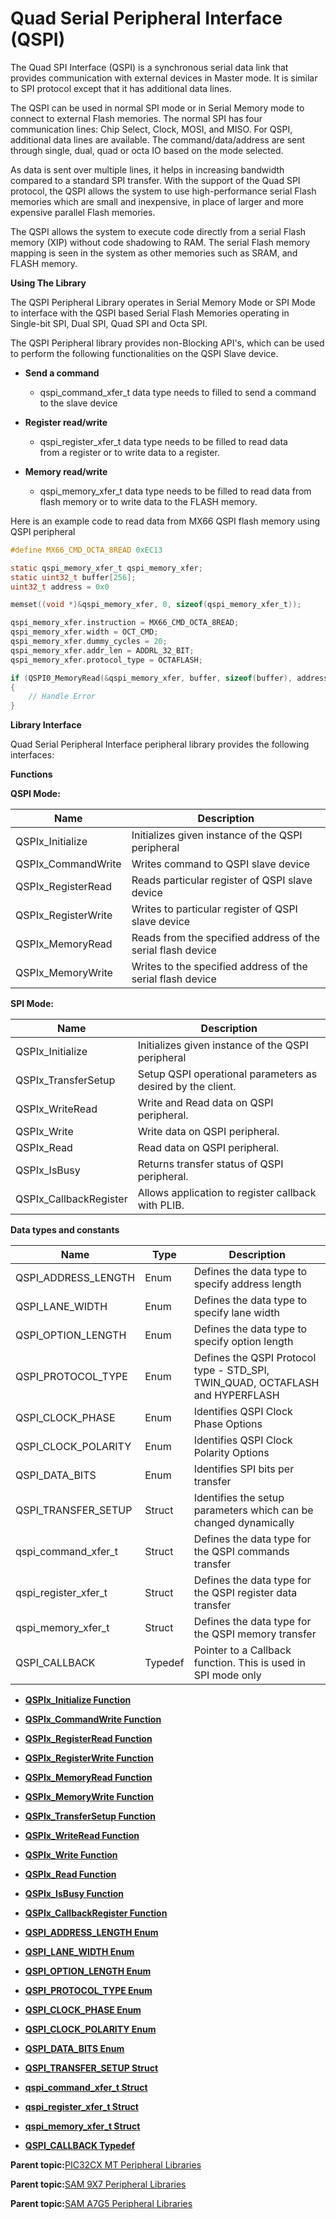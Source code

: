 # Quad Serial Peripheral Interface \(QSPI\)

The Quad SPI Interface \(QSPI\) is a synchronous serial data link that provides communication with external devices in Master mode. It is similar to SPI protocol except that it has additional data lines.

The QSPI can be used in normal SPI mode or in Serial Memory mode to connect to external Flash memories. The normal SPI has four communication lines: Chip Select, Clock, MOSI, and MISO. For QSPI, additional data lines are available. The command/data/address are sent through single, dual, quad or octa IO based on the mode selected.

As data is sent over multiple lines, it helps in increasing bandwidth compared to a standard SPI transfer. With the support of the Quad SPI protocol, the QSPI allows the system to use high-performance serial Flash memories which are small and inexpensive, in place of larger and more expensive parallel Flash memories.

The QSPI allows the system to execute code directly from a serial Flash memory \(XIP\) without code shadowing to RAM. The serial Flash memory<br />mapping is seen in the system as other memories such as SRAM, and FLASH memory.

**Using The Library**

The QSPI Peripheral Library operates in Serial Memory Mode or SPI Mode to interface with the QSPI based Serial Flash Memories operating in<br />Single-bit SPI, Dual SPI, Quad SPI and Octa SPI.

The QSPI Peripheral library provides non-Blocking API's, which can be used to perform the following functionalities on the QSPI Slave device.

-   **Send a command**

    -   qspi\_command\_xfer\_t data type needs to filled to send a command<br />to the slave device

-   **Register read/write**

    -   qspi\_register\_xfer\_t data type needs to be filled to read data<br />from a register or to write data to a register.

-   **Memory read/write**

    -   qspi\_memory\_xfer\_t data type needs to be filled to read data from<br />flash memory or to write data to the FLASH memory.


Here is an example code to read data from MX66 QSPI flash memory using QSPI peripheral

```c
#define MX66_CMD_OCTA_8READ 0xEC13

static qspi_memory_xfer_t qspi_memory_xfer;
static uint32_t buffer[256];
uint32_t address = 0x0

memset((void *)&qspi_memory_xfer, 0, sizeof(qspi_memory_xfer_t));

qspi_memory_xfer.instruction = MX66_CMD_OCTA_8READ;
qspi_memory_xfer.width = OCT_CMD;
qspi_memory_xfer.dummy_cycles = 20;
qspi_memory_xfer.addr_len = ADDRL_32_BIT;
qspi_memory_xfer.protocol_type = OCTAFLASH;

if (QSPI0_MemoryRead(&qspi_memory_xfer, buffer, sizeof(buffer), address) == false)
{
    // Handle Error
}
```

**Library Interface**

Quad Serial Peripheral Interface peripheral library provides the following interfaces:

**Functions**

**QSPI Mode:**

|Name|Description|
|----|-----------|
|QSPIx\_Initialize|Initializes given instance of the QSPI peripheral|
|QSPIx\_CommandWrite|Writes command to QSPI slave device|
|QSPIx\_RegisterRead|Reads particular register of QSPI slave device|
|QSPIx\_RegisterWrite|Writes to particular register of QSPI slave device|
|QSPIx\_MemoryRead|Reads from the specified address of the serial flash device|
|QSPIx\_MemoryWrite|Writes to the specified address of the serial flash device|

**SPI Mode:**

|Name|Description|
|----|-----------|
|QSPIx\_Initialize|Initializes given instance of the QSPI peripheral|
|QSPIx\_TransferSetup|Setup QSPI operational parameters as desired by the client.|
|QSPIx\_WriteRead|Write and Read data on QSPI peripheral.|
|QSPIx\_Write|Write data on QSPI peripheral.|
|QSPIx\_Read|Read data on QSPI peripheral.|
|QSPIx\_IsBusy|Returns transfer status of QSPI peripheral.|
|QSPIx\_CallbackRegister|Allows application to register callback with PLIB.|

**Data types and constants**

|Name|Type|Description|
|----|----|-----------|
|QSPI\_ADDRESS\_LENGTH|Enum|Defines the data type to specify address length|
|QSPI\_LANE\_WIDTH|Enum|Defines the data type to specify lane width|
|QSPI\_OPTION\_LENGTH|Enum|Defines the data type to specify option length|
|QSPI\_PROTOCOL\_TYPE|Enum|Defines the QSPI Protocol type - STD\_SPI, TWIN\_QUAD, OCTAFLASH and HYPERFLASH|
|QSPI\_CLOCK\_PHASE|Enum|Identifies QSPI Clock Phase Options|
|QSPI\_CLOCK\_POLARITY|Enum|Identifies QSPI Clock Polarity Options|
|QSPI\_DATA\_BITS|Enum|Identifies SPI bits per transfer|
|QSPI\_TRANSFER\_SETUP|Struct|Identifies the setup parameters which can be changed dynamically|
|qspi\_command\_xfer\_t|Struct|Defines the data type for the QSPI commands transfer|
|qspi\_register\_xfer\_t|Struct|Defines the data type for the QSPI register data transfer|
|qspi\_memory\_xfer\_t|Struct|Defines the data type for the QSPI memory transfer|
|QSPI\_CALLBACK|Typedef|Pointer to a Callback function. This is used in SPI mode only|

-   **[QSPIx\_Initialize Function](GUID-BCF71FA2-833F-4161-AFB5-7A5544CB162F.md)**  

-   **[QSPIx\_CommandWrite Function](GUID-A420CBA5-160F-4575-BC58-4DC907CA0378.md)**  

-   **[QSPIx\_RegisterRead Function](GUID-DBFCA5BF-9CB6-4B2B-AB10-EE64A38A7266.md)**  

-   **[QSPIx\_RegisterWrite Function](GUID-13150CE8-3A41-48A3-999F-1F329F046D1B.md)**  

-   **[QSPIx\_MemoryRead Function](GUID-2F6D1AB5-5A19-4C60-A0F3-408B43FB3144.md)**  

-   **[QSPIx\_MemoryWrite Function](GUID-CBE8728F-11EB-42B8-AD1E-06375459F82B.md)**  

-   **[QSPIx\_TransferSetup Function](GUID-96AD1ACD-1683-4D75-814E-414AC96E9450.md)**  

-   **[QSPIx\_WriteRead Function](GUID-E80F90F6-051F-45D8-BBF5-E802E425DC61.md)**  

-   **[QSPIx\_Write Function](GUID-A8D5526B-E30F-4C85-AB99-ABBF9FFAD4FA.md)**  

-   **[QSPIx\_Read Function](GUID-01C93495-36D6-40F9-A410-0B38A5C64B73.md)**  

-   **[QSPIx\_IsBusy Function](GUID-133F13DC-B500-4B0B-B0BD-C7E17C6F7C03.md)**  

-   **[QSPIx\_CallbackRegister Function](GUID-27218116-EA8F-4179-8D4B-A2E394D77B09.md)**  

-   **[QSPI\_ADDRESS\_LENGTH Enum](GUID-57799001-28D5-4E38-846D-487BF33CDBCF.md)**  

-   **[QSPI\_LANE\_WIDTH Enum](GUID-0E90E143-C131-4D4F-8CED-67A8FFF8ABE0.md)**  

-   **[QSPI\_OPTION\_LENGTH Enum](GUID-9C70503F-6CE6-442B-A7CF-88ABC449170E.md)**  

-   **[QSPI\_PROTOCOL\_TYPE Enum](GUID-901A49D1-C066-4944-87EE-FD7778FDCBCD.md)**  

-   **[QSPI\_CLOCK\_PHASE Enum](GUID-A14FF81A-24A3-43A2-BCA3-F69CFE435ADA.md)**  

-   **[QSPI\_CLOCK\_POLARITY Enum](GUID-9BC01EA7-EC93-4396-98A1-F16E9CB52212.md)**  

-   **[QSPI\_DATA\_BITS Enum](GUID-4C44BB47-BF30-48AD-BD8A-A2757533075C.md)**  

-   **[QSPI\_TRANSFER\_SETUP Struct](GUID-C412DAB9-2077-4817-A1B9-C38109894040.md)**  

-   **[qspi\_command\_xfer\_t Struct](GUID-54C8D690-81CE-4D44-8B15-01E89BC66481.md)**  

-   **[qspi\_register\_xfer\_t Struct](GUID-4A2658DD-4E81-4E40-99B3-42AC38B6D021.md)**  

-   **[qspi\_memory\_xfer\_t Struct](GUID-1D968897-817D-4E39-BFEF-27D5448D4379.md)**  

-   **[QSPI\_CALLBACK Typedef](GUID-6F3AA8E6-B7CD-4D1D-B5D1-434051C00D87.md)**  


**Parent topic:**[PIC32CX MT Peripheral Libraries](GUID-EEA7836F-956F-4526-BF85-CD488C4CE708.md)

**Parent topic:**[SAM 9X7 Peripheral Libraries](GUID-FB6741AA-355E-483F-9727-37728953D583.md)

**Parent topic:**[SAM A7G5 Peripheral Libraries](GUID-7EEB1AC5-4BFF-4259-97AD-8CF7367D7973.md)


